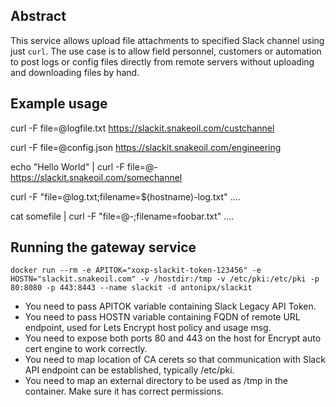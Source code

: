 Abstract
--------
This service allows upload file attachments to specified Slack channel using just `curl`. The use case is to allow field personnel, customers or automation to post logs or config files directly from remote servers without uploading and downloading files by hand.

Example usage
-------------
curl -F file=@logfile.txt https://slackit.snakeoil.com/custchannel

curl -F file=@config.json https://slackit.snakeoil.com/engineering

echo "Hello World" | curl -F file=@- https://slackit.snakeoil.com/somechannel

curl -F "file=@log.txt;filename=$(hostname)-log.txt" ....

cat somefile | curl -F "file=@-;filename=foobar.txt" ....

Running the gateway service
---------------------------

```
docker run --rm -e APITOK="xoxp-slackit-token-123456" -e HOSTN="slackit.snakeoil.com" -v /hostdir:/tmp -v /etc/pki:/etc/pki -p 80:8080 -p 443:8443 --name slackit -d antonipx/slackit
```

- You need to pass APITOK variable containing Slack Legacy API Token.
- You need to pass HOSTN variable containing FQDN of remote URL endpoint, used for Lets Encrypt host policy and usage msg.
- You need to expose both ports 80 and 443 on the host for Encrypt auto cert engine to work correctly. 
- You need to map location of CA cerets so that communication with Slack API endpoint can be established, typically /etc/pki.
- You need to map an external directory to be used as /tmp in the container. Make sure it has correct permissions.

